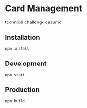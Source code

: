 # Card Management
technical challenge casumo

## Installation

```
npm install
```

## Development

```
npm start
```
## Production

```
npm build
```
